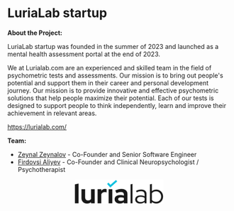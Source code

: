 # LuriaLab startup

**About the Project:**

LuriaLab startup was founded in the summer of 2023 and launched as a mental health assessment portal at the end of 2023.

We at Lurialab.com are an experienced and skilled team in the field of psychometric tests and assessments. Our mission is to bring out people's potential and support them in their career and personal development journey. Our mission is to provide innovative and effective psychometric solutions that help people maximize their potential. Each of our tests is designed to support people to think independently, learn and improve their achievement in relevant areas.

https://lurialab.com/

**Team:**

- [Zeynal Zeynalov](https://www.linkedin.com/in/zeynal/) - Co-Founder and Senior Software Engineer
- [Firdovsi Aliyev](https://www.linkedin.com/in/firdovsialiyev/) - Co-Founder and Clinical Neuropsychologist / Psychotherapist


<center>
<img src="https://github.com/zeynalzeynalov/LuriaLab-Startup/blob/main/Images/lurialab-logo.png" width="200">
</center>
